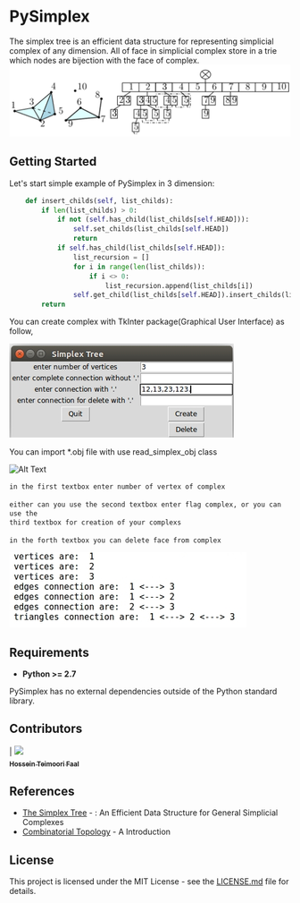 # PySimplex

The simplex tree is an efficient data structure for representing simplicial complex of any dimension. All of face in simplicial complex store in a trie which nodes are bijection with the face of complex.
![alt text](https://raw.githubusercontent.com/Pakniat/PySimplex/master/images/sim1.png)

## Getting Started

Let's start simple example of PySimplex in 3 dimension:

```python
    def insert_childs(self, list_childs):
        if len(list_childs) > 0:
            if not (self.has_child(list_childs[self.HEAD])):
                self.set_childs(list_childs[self.HEAD])
                return
            if self.has_child(list_childs[self.HEAD]):
                list_recursion = []
                for i in range(len(list_childs)):
                    if i <> 0:
                        list_recursion.append(list_childs[i])
                self.get_child(list_childs[self.HEAD]).insert_childs(list_recursion)
        return
```
You can create complex with TkInter package(Graphical User Interface) as follow,

![alt text](https://raw.githubusercontent.com/Pakniat/PySimplex/master/images/te1.jpg)

You can import *.obj file with use read_simplex_obj class

![Alt Text](https://github.com/Pakniat/PySimplex/tree/master/images/record.gif)
```
in the first textbox enter number of vertex of complex

either can you use the second textbox enter flag complex, or you can use the
third textbox for creation of your complexs

in the forth textbox you can delete face from complex
```
![alt text](https://raw.githubusercontent.com/Pakniat/PySimplex/master/images/te2.jpg)
## Requirements

* **Python >= 2.7**

PySimplex has no external dependencies outside of the Python standard library.

## Contributors

<!-- ALL-CONTRIBUTORS-LIST:START - Do not remove or modify this section -->
<!-- prettier-ignore -->
| [<img src="https://avatars3.githubusercontent.com/u/41550630?s=400&v=4" width="100px;"/><br /><sub><b>Hossein Teimoori Faal</b></sub>](https://github.com/loveprog323)<br />
<!-- ALL-CONTRIBUTORS-LIST:END -->

## References

* [The Simplex Tree](https://hal.inria.fr/hal-01108441) - : An Efficient Data Structure for General Simplicial Complexes 
* [Combinatorial Topology](http://www.cis.upenn.edu/~cis610/convex67.pdf) - A Introduction

## License

This project is licensed under the MIT License - see the [LICENSE.md](LICENSE.md) file for details.

